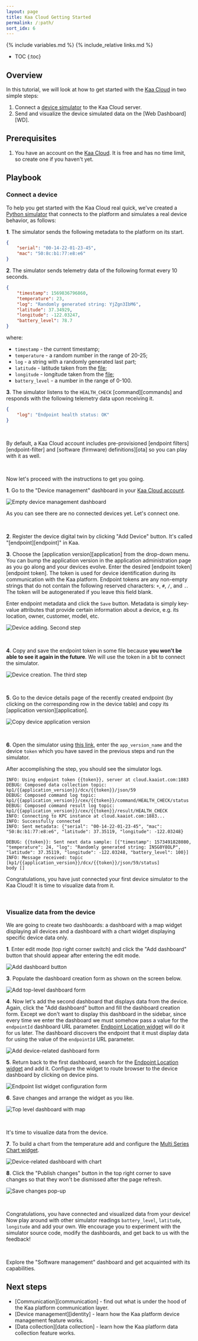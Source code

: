 ```yaml
---
layout: page
title: Kaa Cloud Getting Started
permalink: /:path/
sort_idx: 6
---
```


{% include variables.md %}
{% include_relative links.md %}

* TOC
{:toc}


## Overview

In this tutorial, we will look at how to get started with the [Kaa Cloud][kaa_cloud_url] in two simple steps:

1. Connect a [device simulator][client_url] to the Kaa Cloud server.
2. Send and visualize the device simulated data on the [Web Dashboard][WD].


## Prerequisites

1. You have an account on the [Kaa Cloud][kaa_cloud_url].
It is free and has no time limit, so create one if you haven't yet.


## Playbook


### Connect a device

To help you get started with the Kaa Cloud real quick, we've created a [Python simulator][client_url] that connects to the platform and simulates a real device behavior, as follows:

**1**. The simulator sends the following metadata to the platform on its start.

```json
{
    "serial": "00-14-22-01-23-45",
    "mac": "50:8c:b1:77:e8:e6"
}
```

**2**. The simulator sends telemetry data of the following format every 10 seconds.

```json
{
    "timestamp": 1569836796860,
    "temperature": 23,
    "log": "Randomly generated string: YjZgn3IbM6",
    "latitude": 37.34929,
    "longitude": -122.03247,
    "battery_level": 78.7
}
```

where:
- `timestamp` - the current timestamp;
- `temperature` - a random number in the range of 20-25;
- `log` - a string with a randomly generated last part;
- `latitude` - latitude taken from the [file][location_json];
- `longitude` - longitude taken from the [file][location_json];
- `battery_level` - a number in the range of 0-100.

**3**. The simulator listens to the `HEALTH_CHECK` [command][commands] and responds with the following telemetry data upon receiving it.

```json
{
    "log": "Endpoint health status: OK"
}
```

<br/>

By default, a Kaa Cloud account includes pre-provisioned [endpoint filters][endpoint-filter] and [software (firmware) definitions][ota] so you can play with it as well.

<br/>

Now let's proceed with the instructions to get you going.

**1**. Go to the "Device management" dashboard in your [Kaa Cloud account][kaa_cloud_url].

![Empty device management dashboard](attach/img/empty-device-management-dashboard.png)

As you can see there are no connected devices yet.
Let's connect one.

<br/>

**2**. Register the device digital twin by clicking "Add Device" button. It's called "[endpoint][endpoint]" in Kaa.

**3**. Choose the [application version][application] from the drop-down menu. 
You can bump the application version in the application administration page as you go along and your devices evolve.
Enter the desired [endpoint token][endpoint token].
The token is used for device identification during its communication with the Kaa platform. 
Endpoint tokens are any non-empty strings that do not contain the following reserved characters: `+`, `#`, `/`, and `.`. 
The token will be autogenerated if you leave this field blank.

Enter endpoint metadata and click the `Save` button.
Metadata is simply key-value attributes that provide certain information about a device, e.g. its location, owner, customer, model, etc.

![Device adding. Second step](attach/img/device-adding-1.png)

<br/>

**4**. Copy and save the endpoint token in some file because **you won't be able to see it again in the future**.
We will use the token in a bit to connect the simulator.

![Device creation. The third step](attach/img/device-adding-2.png)

<br/>

**5**. Go to the device details page of the recently created endpoint (by clicking on the corresponding row in the device table) and copy its [application version][application].

![Copy device application version](attach/img/device-application-version.png)

<br/>

**6**. Open the simulator using [this link][client_url], enter the `app_version_name` and the device `token` which you have saved in the previous steps and run the simulator.

After accomplishing the step, you should see the simulator logs.

```text
INFO: Using endpoint token {{token}}, server at cloud.kaaiot.com:1883
DEBUG: Composed data collection topic: kp1/{{application_version}}/dcx/{{token}}/json/59
DEBUG: Composed command log topic: kp1/{{application_version}}/cex/{{token}}/command/HEALTH_CHECK/status
DEBUG: Composed command result log topic: kp1/{{application_version}}/cex/{{token}}/result/HEALTH_CHECK
INFO: Connecting to KPC instance at cloud.kaaiot.com:1883...
INFO: Successfully connected
INFO: Sent metadata: {"serial": "00-14-22-01-23-45", "mac": "50:8c:b1:77:e8:e6", "latitude": 37.35119, "longitude": -122.03248}

DEBUG: {{token}}: Sent next data sample: [{"timestamp": 1573491828080, "temperature": 24, "log": "Randomly generated string: INSG0Y8OLP", "latitude": 37.35119, "longitude": -122.03248, "battery_level": 100}]
INFO: Message received: topic [kp1/{{application_version}}/dcx/{{token}}/json/59/status]
body []
```

Congratulations, you have just connected your first device simulator to the Kaa Cloud!
It is time to visualize data from it. 

<br/>


### Visualize data from the device

We are going to create two dashboards: a dashboard with a map widget displaying all devices and a dashboard with a chart widget displaying specific device data only.

**1**. Enter edit mode (top right corner switch) and click the "Add dashboard" button that should appear after entering the edit mode.

![Add dashboard button](attach/img/add-dashboard-button.png)

**3**. Populate the dashboard creation form as shown on the screen below.

![Add top-level dashboard form](attach/img/add-top-level-dashboard-form.png)

**4**. Now let's add the second dashboard that displays data from the device.
Again, click the "Add dashboard" button and fill the dashboard creation form.
Except we don't want to display this dashboard in the sidebar, since every time we enter the dashboard we must somehow pass a value for the `endpointId` dashboard URL parameter.
[Endpoint Location widget][ep-location-widget] will do it for us later.
The dashboard discovers the endpoint that it must display data for using the value of the `endpointId` URL parameter. 

![Add device-related dashboard form](attach/img/add-device-related-dashboard-form.png)

**5**. Return back to the first dashboard, search for the [Endpoint Location widget][ep-location-widget] and add it.
Configure the widget to route browser to the device dashboard by clicking on device pins.

![Endpoint list widget configuration form](attach/img/ep-location-widget-configuration-form.png)

**6**. Save changes and arrange the widget as you like.

![Top level dashboard with map](attach/img/top-level-dashboard-with-map.png)

<br/>

It's time to visualize data from the device.

**7**. To build a chart from the temperature add and configure the [Multi Series Chart widget][multi-series-chart-widget].

![Device-related dashboard with chart](attach/img/device-related-dashboard-with-chart.png)

**8**. Click the "Publish changes" button in the top right corner to save changes so that they won't be dismissed after the page refresh.

![Save changes pop-up](attach/img/save-changes-pop-up.png)

<br/>

Congratulations, you have connected and visualized data from your device!
Now play around with other simulator readings `battery_level`, `latitude`, `longitude` and add your own.
We encourage you to experiment with the simulator source code, modify the dashboards, and get back to us with the feedback!

<br/>

Explore the "Software management" dashboard and get acquainted with its capabilities.

## Next steps

- [Communication][communication] - find out what is under the hood of the Kaa platform communication layer.
- [Device management][identity] - learn how the Kaa platform device management feature works.
- [Data collection][data collection] - learn how the Kaa platform data collection feature works.


[ep-list-widget]: {{wd_url}}Widgets/#ep-list
[ep-location-widget]: {{wd_url}}Widgets/#ep-location
[multi-series-chart-widget]: {{wd_url}}Widgets/#multiseries-chart
[kaa_cloud_url]: https://cloud.kaaiot.com
[location_json]: https://github.com/kaaproject/kaa/tree/master/doc/Tutorials/getting-started-kaa-cloud/attach/code/location.json
[client_url]: https://repl.it/@KaaIoT/SimulateEndpointTelemetryData
